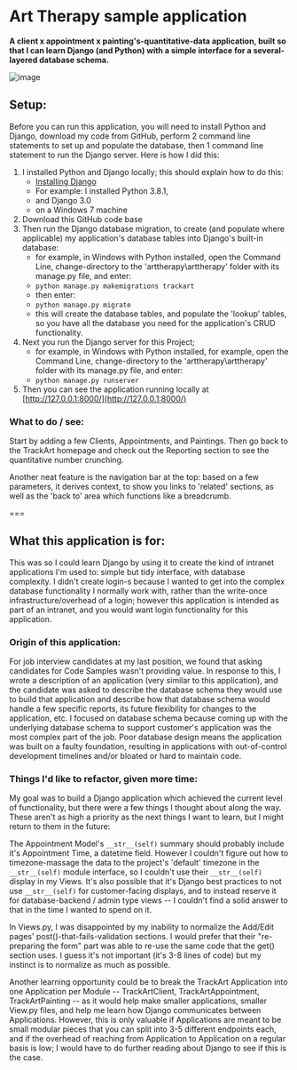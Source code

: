 # Art Therapy sample application
	
__A client x appointment x painting's-quantitative-data application, built so that I can learn Django (and Python) with a simple interface for a several-layered database schema.__


![image](https://user-images.githubusercontent.com/54818691/76648530-3ed46380-6535-11ea-97ee-78e6cdbd6f77.png)


##  Setup:
Before you can run this application, you will need to install Python and Django, download my code from GitHub, perform 2 command line statements to set up and populate the database, then 1 command line statement to run the Django server.  Here is how I did this:

1. I installed Python and Django locally; this should explain how to do this:
	* [Installing Django](https://docs.djangoproject.com/en/3.0/topics/install/)
	* For example:  I installed Python 3.8.1,
	* and Django 3.0
	* on a Windows 7 machine
1. Download this GitHub code base
1. Then run the Django database migration, to create (and populate where applicable) my application's database tables into Django's built-in database:
	* for example, in Windows with Python installed, open the Command Line, change-directory to the 'arttherapy\arttherapy' folder with its manage.py file, and enter:
	*  `python manage.py makemigrations trackart`
	* then enter:
	*  `python manage.py migrate`
	* this will create the database tables, and populate the 'lookup' tables, so you have all the database you need for the application's CRUD functionality.
1. Next you run the Django server for this Project;
	* for example, in Windows with Python installed, for example, open the Command Line, change-directory to the 'arttherapy\arttherapy' folder with its manage.py file, and enter:
	*  `python manage.py runserver`
1. Then you can see the application running locally at [http://127.0.0.1:8000/](http://127.0.0.1:8000/)


###	 What to do / see:
Start by adding a few Clients, Appointments, and Paintings.  Then go back to the TrackArt homepage and check out the Reporting section to see the quantitative number crunching.

Another neat feature is the navigation bar at the top:  based on a few parameters, it derives context, to show you links to 'related' sections, as well as the 'back to' area which functions like a breadcrumb.


===

##  What this application is for:

This was so I could learn Django by using it to create the kind of intranet applications I'm used to:  simple but tidy interface, with database complexity.  I didn't create login-s because I wanted to get into the complex database functionality I normally work with, rather than the write-once infrastructure/overhead of a login; however this application is intended as part of an intranet, and you would want login functionality for this application.


###  Origin of this application:

For job interview candidates at my last position, we found that asking candidates for Code Samples wasn't providing value.  In response to this, I wrote a description of an application (very similar to this application), and the candidate was asked to describe the database schema they would use to build that application and describe how that database schema would handle a few specific reports, its future flexibility for changes to the application, etc.  I focused on database schema because coming up with the underlying database schema to support customer's application was the most complex part of the job.  Poor database design means the application was built on a faulty foundation, resulting in applications with out-of-control development timelines and/or bloated or hard to maintain code.


###  Things I'd like to refactor, given more time:

My goal was to build a Django application which achieved the current level of functionality, but there were a few things I thought about along the way.  These aren't as high a priority as the next things I want to learn, but I might return to them in the future:

The Appointment Model's `__str__(self)` summary should probably include it's Appointment Time, a datetime field.  However I couldn't figure out how to timezone-massage the data to the project's 'default' timezone in the `__str__(self)` module interface, so I couldn't use their `__str__(self)` display in my Views.  It's also possible that it's Django best practices to not use `__str__(self)` for customer-facing displays, and to instead reserve it for database-backend / admin type views -- I couldn't find a solid answer to that in the time I wanted to spend on it.

In Views.py, I was disappointed by my inability to normalize the Add/Edit pages' post()-that-fails-validation sections.  I would prefer that their "re-preparing the form" part was able to re-use the same code that the get() section uses.  I guess it's not important (it's 3-8 lines of code) but my instinct is to normalize as much as possible.

Another learning opportunity could be to break the TrackArt Application into one Application per Module -- TrackArtClient, TrackArtAppointment, TrackArtPainting -- as it would help make smaller applications, smaller View.py files, and help me learn how Django communicates between Applications.  However, this is only valuable if Applications are meant to be small modular pieces that you can split into 3-5 different endpoints each, and if the overhead of reaching from Application to Application on a regular basis is low; I would have to do further reading about Django to see if this is the case.

